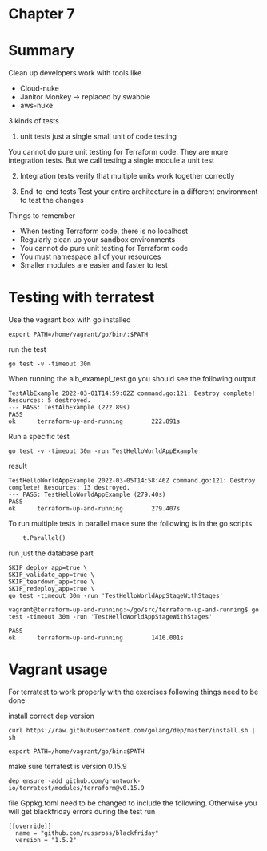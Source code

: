 # Chapter 7

# Summary
Clean up developers work with tools like

- Cloud-nuke
- Janitor Monkey -> replaced by swabbie
- aws-nuke

3 kinds of tests
1. unit tests
just a single small unit of code testing

You cannot do pure unit testing for Terraform code. They are more integration tests. But we call testing a single module a unit test

2. Integration tests
verify that multiple units work together correctly

3. End-to-end tests
Test your entire architecture in a different environment to test the changes


Things to remember
- When testing Terraform code, there is no localhost
- Regularly clean up your sandbox environments
- You cannot do pure unit testing for Terraform code
- You must namespace all of your resources
- Smaller modules are easier and faster to test


# Testing with terratest

Use the vagrant box with go installed
```
export PATH=/home/vagrant/go/bin/:$PATH
```
run the test
```
go test -v -timeout 30m
```

When running the alb_examepl_test.go you should see the following output
```
TestAlbExample 2022-03-01T14:59:02Z command.go:121: Destroy complete! Resources: 5 destroyed.
--- PASS: TestAlbExample (222.89s)
PASS
ok      terraform-up-and-running        222.891s
```

Run a specific test
```
go test -v -timeout 30m -run TestHelloWorldAppExample
```

result
```
TestHelloWorldAppExample 2022-03-05T14:58:46Z command.go:121: Destroy complete! Resources: 13 destroyed.
--- PASS: TestHelloWorldAppExample (279.40s)
PASS
ok      terraform-up-and-running        279.407s
```

To run multiple tests in parallel make sure the following is in the go scripts
```
	t.Parallel()
```


run just the database part
```
SKIP_deploy_app=true \
SKIP_validate_app=true \
SKIP_teardown_app=true \
SKIP_redeploy_app=true \
go test -timeout 30m -run 'TestHelloWorldAppStageWithStages'
```

```
vagrant@terraform-up-and-running:~/go/src/terraform-up-and-running$ go test -timeout 30m -run 'TestHelloWorldAppStageWithStages'

PASS
ok      terraform-up-and-running        1416.001s
```

# Vagrant usage

For terratest to work properly with the exercises following things need to be done

install correct dep version
```
curl https://raw.githubusercontent.com/golang/dep/master/install.sh | sh

export PATH=/home/vagrant/go/bin:$PATH
```

make sure terratest is version 0.15.9
```
dep ensure -add github.com/gruntwork-io/terratest/modules/terraform@v0.15.9
```

file Gppkg.toml need to be changed to include the following. Otherwise you will get blackfriday errors during the test run
```
[[override]]
  name = "github.com/russross/blackfriday"
  version = "1.5.2"
```  

